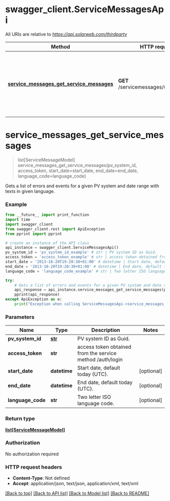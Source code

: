 # swagger_client.ServiceMessagesApi

All URIs are relative to *https://api.solarweb.com/thirdparty*

Method | HTTP request | Description
------------- | ------------- | -------------
[**service_messages_get_service_messages**](ServiceMessagesApi.md#service_messages_get_service_messages) | **GET** /servicemessages/{pvSystemId} | Gets a list of errors and events for a given PV system and date range with texts in given language.


# **service_messages_get_service_messages**
> list[ServiceMessageModel] service_messages_get_service_messages(pv_system_id, access_token, start_date=start_date, end_date=end_date, language_code=language_code)

Gets a list of errors and events for a given PV system and date range with texts in given language.

### Example
```python
from __future__ import print_function
import time
import swagger_client
from swagger_client.rest import ApiException
from pprint import pprint

# create an instance of the API class
api_instance = swagger_client.ServiceMessagesApi()
pv_system_id = 'pv_system_id_example' # str | PV system ID as Guid.
access_token = 'access_token_example' # str | access token obtained from the service method /auth/login
start_date = '2013-10-20T19:20:30+01:00' # datetime | Start date, default today (UTC). (optional)
end_date = '2013-10-20T19:20:30+01:00' # datetime | End date, default today (UTC). (optional)
language_code = 'language_code_example' # str | Two letter ISO language code. (optional)

try:
    # Gets a list of errors and events for a given PV system and date range with texts in given language.
    api_response = api_instance.service_messages_get_service_messages(pv_system_id, access_token, start_date=start_date, end_date=end_date, language_code=language_code)
    pprint(api_response)
except ApiException as e:
    print("Exception when calling ServiceMessagesApi->service_messages_get_service_messages: %s\n" % e)
```

### Parameters

Name | Type | Description  | Notes
------------- | ------------- | ------------- | -------------
 **pv_system_id** | [**str**](.md)| PV system ID as Guid. | 
 **access_token** | **str**| access token obtained from the service method /auth/login | 
 **start_date** | **datetime**| Start date, default today (UTC). | [optional] 
 **end_date** | **datetime**| End date, default today (UTC). | [optional] 
 **language_code** | **str**| Two letter ISO language code. | [optional] 

### Return type

[**list[ServiceMessageModel]**](ServiceMessageModel.md)

### Authorization

No authorization required

### HTTP request headers

 - **Content-Type**: Not defined
 - **Accept**: application/json, text/json, application/xml, text/xml

[[Back to top]](#) [[Back to API list]](../README.md#documentation-for-api-endpoints) [[Back to Model list]](../README.md#documentation-for-models) [[Back to README]](../README.md)

